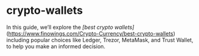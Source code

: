 # crypto-wallets
In this guide, we’ll explore the *[best crypto wallets]* (https://www.finowings.com/Crypto-Currency/best-crypto-wallets) including popular choices like Ledger, Trezor, MetaMask, and Trust Wallet, to help you make an informed decision.
